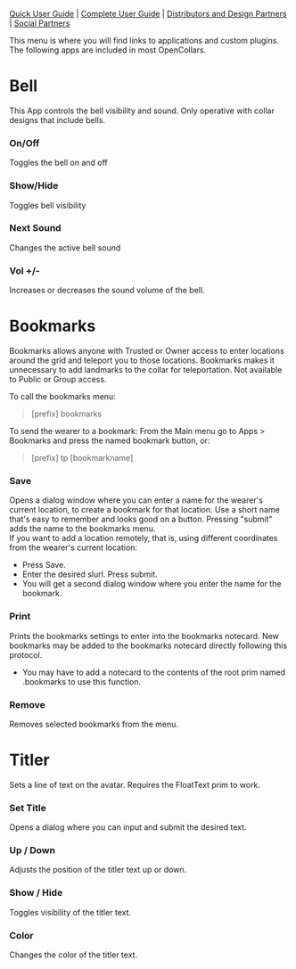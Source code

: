 [Quick User Guide](/docs/Quick-User-Guide) | [Complete User Guide](/docs/Complete-User-Guide) | [Distributors and Design Partners](/OpenCollar-Distributors-and-Designers) | [Social Partners](/OpenCollar-Social-Partner-Locations)


This menu is where you will find links to applications and custom plugins.  The following apps are included in most OpenCollars.

# Bell
This App controls the bell visibility and sound.  Only operative with collar designs that include bells.  
### On/Off
Toggles the bell on and off
### Show/Hide
Toggles bell visibility
### Next Sound
Changes the active bell sound
### Vol +/-
Increases or decreases the sound volume of the bell.

# Bookmarks
Bookmarks allows anyone with Trusted or Owner access to enter locations around the grid and teleport you to those locations.  Bookmarks makes it unnecessary to add landmarks to the collar for teleportation.  Not available to Public or Group access.

To call the bookmarks menu:
> [prefix] bookmarks  

To send the wearer to a bookmark:  From the Main menu go to Apps > Bookmarks and press the named bookmark button, or:

> [prefix] tp [bookmarkname]


### Save
Opens a dialog window where you can enter a name for the wearer's current location, to create a bookmark for that location. Use a short name that's easy to remember and looks good on a button.  Pressing "submit" adds the name to the bookmarks menu.   
If you want to add a location remotely, that is, using different coordinates from the wearer's current location:  
* Press Save.    
* Enter the desired slurl. Press submit.  
* You will get a second dialog window where you enter the name for the bookmark.

### Print
Prints the bookmarks settings to enter into the bookmarks notecard.  New bookmarks may be added to the bookmarks notecard directly following this protocol.  
* You may have to add a notecard to the contents of the root prim named .bookmarks to use this function.

### Remove
Removes selected bookmarks from the menu.


# Titler
Sets a line of text on the avatar.  Requires the FloatText prim to work.

### Set Title
Opens a dialog where you can input and submit the desired text.

### Up / Down
Adjusts the position of the titler text up or down.

### Show / Hide
Toggles visibility of the titler text.

### Color
Changes the color of the titler text.
